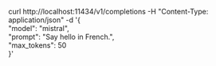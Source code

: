 

curl http://localhost:11434/v1/completions   -H "Content-Type: application/json"   -d '{ \
        "model": "mistral", \
        "prompt": "Say hello in French.", \
        "max_tokens": 50 \
      }'

